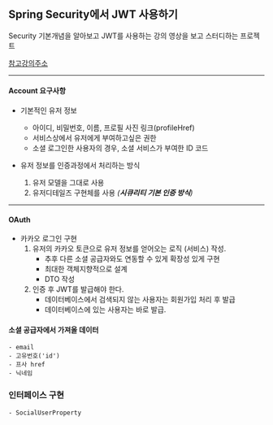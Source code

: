 ## Spring Security에서 JWT 사용하기

Security 기본개념을 알아보고 JWT를 사용하는 강의 영상을 보고 스터디하는 프로젝트

[참고강의주소](https://youtu.be/SMZm2aqI_dQ)

---
#### Account 요구사항
- 기본적인 유저 정보
    - 아이디, 비밀번호, 이름, 프로필 사진 링크(profileHref)
    - 서비스상에서 유저에게 부여하고싶은 권한
    - 소셜 로그인한 사용자의 경우, 소셜 서비스가 부여한 ID 코드
    
    
- 유저 정보를 인증과정에서 처리하는 방식
    1. 유저 모델을 그대로 사용
    2. 유저디테일즈 구현체를 사용 *(**시큐리티 기본 인증 방식**)*
  
---
#### OAuth
- 카카오 로그인 구현
  1. 유저의 카카오 토큰으로 유저 정보를 얻어오는 로직 (서비스) 작성.
      - 추후 다른 소셜 공급자와도 연동할 수 있게 확장성 있게 구현
      - 최대한 객체지향적으로 설계
      - DTO 작성
  2. 인증 후 JWT를 발급해야 한다.
      - 데이터베이스에서 검색되지 않는 사용자는 회원가입 처리 후 발급
      - 데이터베이스에 있는 사용자는 바로 발급.

#### 소셜 공급자에서 가져올 데이터
    - email
    - 고유번호('id')
    - 프사 href
    - 닉네임

### 인터페이스 구현
    - SocialUserProperty
    